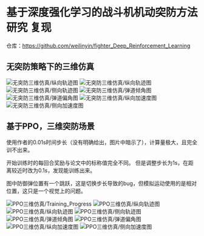 # 基于深度强化学习的战斗机机动突防方法研究 复现
仓库：https://github.com/weilinyin/fighter_Deep_Reinforcement_Learning

## 无突防策略下的三维仿真

![无突防三维仿真/纵向轨迹图](fig/无突防三维仿真/相对距离图.png)
![无突防三维仿真/纵向轨迹图](fig/无突防三维仿真/纵向轨迹图.png)
![无突防三维仿真/侧向轨迹图](fig/无突防三维仿真/侧向轨迹图.png)
![无突防三维仿真/弹道倾角图](fig/无突防三维仿真/弹道倾角图.png)
![无突防三维仿真/弹道偏角图](fig/无突防三维仿真/弹道偏角图.png)
![无突防三维仿真/纵向加速度图](fig/无突防三维仿真/纵向加速度图.png)
![无突防三维仿真/侧向加速度图](fig/无突防三维仿真/侧向加速度图.png)




## 基于PPO，三维突防场景

使用作者的0.01s时间步长（没有明确给出，图片中暗示了），计算量极大，且完全训不出来。

开始训练时的每回合奖励与论文中的标称值完全不同。 但是调整步长为1s，在距离较近时改为0.1s，发现能训练出来。

图中防御弹位置有一个跳跃，这是切换步长导致的bug，但模拟运动使用的是相对位置，这只是一个视觉上的问题。



![PPO三维仿真/Training_Progress](fig/PPO三维仿真/Training_Progress.png)
![PPO三维仿真/纵向轨迹图](fig/PPO三维仿真/相对距离图.png)
![PPO三维仿真/纵向轨迹图](fig/PPO三维仿真/纵向轨迹图.png)
![PPO三维仿真/侧向轨迹图](fig/PPO三维仿真/侧向轨迹图.png)
![PPO三维仿真/弹道倾角图](fig/PPO三维仿真/弹道倾角图.png)
![PPO三维仿真/弹道偏角图](fig/PPO三维仿真/弹道偏角图.png)
![PPO三维仿真/纵向加速度图](fig/PPO三维仿真/纵向加速度图.png)
![PPO三维仿真/侧向加速度图](fig/PPO三维仿真/侧向加速度图.png)
